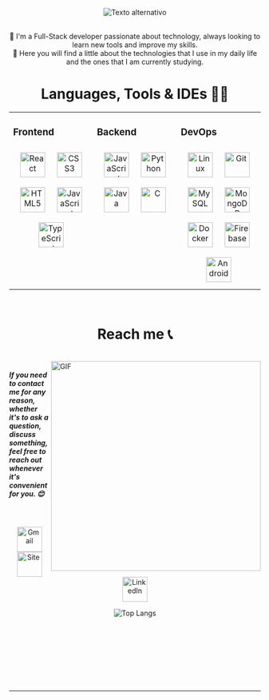 <div align="center">

  ![Texto alternativo](/image.png)

  <br>
  🎯 I'm a Full-Stack developer passionate about technology, always looking to learn new tools and improve my skills.
  <br>
  🚀 Here you will find a little about the technologies that I use in my daily life and the ones that I am currently studying.

</div>

<div align="center">

  # Languages, Tools & IDEs 👨‍💻
<table><tr><td valign="top" width="33%">
	
### Frontend  
<div align="center">  
<a href="https://reactjs.org/" target="_blank"><img style="margin: 10px" src="https://profilinator.rishav.dev/skills-assets/react-original-wordmark.svg" alt="React" height="50" /></a>  
<a href="https://www.w3schools.com/css/" target="_blank"><img style="margin: 10px" src="https://profilinator.rishav.dev/skills-assets/css3-original-wordmark.svg" alt="CSS3" height="50" /></a>  
<a href="https://en.wikipedia.org/wiki/HTML5" target="_blank"><img style="margin: 10px" src="https://profilinator.rishav.dev/skills-assets/html5-original-wordmark.svg" alt="HTML5" height="50" /></a>  
<a href="https://www.javascript.com/" target="_blank"><img style="margin: 10px" src="https://profilinator.rishav.dev/skills-assets/javascript-original.svg" alt="JavaScript" height="50" /></a>  
<a href="https://www.typescriptlang.org/" target="_blank"><img style="margin: 10px" src="https://profilinator.rishav.dev/skills-assets/typescript-original.svg" alt="TypeScript" height="50" /></a>  
</div>

</td><td valign="top" width="33%">



### Backend  
<div align="center">  
<a href="https://www.javascript.com/" target="_blank"><img style="margin: 10px" src="https://profilinator.rishav.dev/skills-assets/javascript-original.svg" alt="JavaScript" height="50" /></a>  
<a href="https://www.python.org/" target="_blank"><img style="margin: 10px" src="https://profilinator.rishav.dev/skills-assets/python-original.svg" alt="Python" height="50" /></a>  
<a href="https://www.java.com/" target="_blank"><img style="margin: 10px" src="https://profilinator.rishav.dev/skills-assets/java-original-wordmark.svg" alt="Java" height="50" /></a>  
<a href="https://www.cprogramming.com/" target="_blank"><img style="margin: 10px" src="https://profilinator.rishav.dev/skills-assets/c-original.svg" alt="C" height="50" /></a>  
</div>

</td><td valign="top" width="33%">



### DevOps  
<div align="center">  
<a href="https://www.linux.org/" target="_blank"><img style="margin: 10px" src="https://profilinator.rishav.dev/skills-assets/linux-original.svg" alt="Linux" height="50" /></a>  
<a href="https://github.com/" target="_blank"><img style="margin: 10px" src="https://profilinator.rishav.dev/skills-assets/git-scm-icon.svg" alt="Git" height="50" /></a>  
<a href="https://www.mysql.com/" target="_blank"><img style="margin: 10px" src="https://profilinator.rishav.dev/skills-assets/mysql-original-wordmark.svg" alt="MySQL" height="50" /></a>  
<a href="https://www.mongodb.com/" target="_blank"><img style="margin: 10px" src="https://profilinator.rishav.dev/skills-assets/mongodb-original-wordmark.svg" alt="MongoDB" height="50" /></a>  
<a href="https://www.docker.com/" target="_blank"><img style="margin: 10px" src="https://profilinator.rishav.dev/skills-assets/docker-original-wordmark.svg" alt="Docker" height="50" /></a>  
<a href="https://firebase.google.com/" target="_blank"><img style="margin: 10px" src="https://profilinator.rishav.dev/skills-assets/firebase.png" alt="Firebase" height="50" /></a>  
<a href="https://www.android.com/intl/en_in/" target="_blank"><img style="margin: 10px" src="https://profilinator.rishav.dev/skills-assets/android-original-wordmark.svg" alt="Android" height="50" /></a>  
</div>

</td></tr></table>  
<br/>  
</div>

<div align="center">

  # Reach me 📞

</div>

<p>
 </br>

<img hight="300" width="420" align="right" alt="GIF" src="https://media1.tenor.com/m/u-ScnUCXJYQAAAAd/rdr2-red-dead-redemption2.gif">

<h5> If you need to contact me for any reason, whether it's to ask a question, discuss something, feel free to reach out whenever it's convenient for you. 😊 </h5>
<br/><br/>
<div align="center">
  <a href="mailto:iagovargas42@gmail.com">
    <img alt="Gmail" width="50" height="50" src="https://cdn-icons-png.flaticon.com/128/732/732200.png" />
  </a>
  <a href="https://www.iagovargas.com">
    <img alt="Site" width="50" height="50" src="https://cdn-icons-png.flaticon.com/128/8743/8743996.png" />
  </a>
  <a href="https://www.linkedin.com/in/iago-vargas-backend">
    <img alt="LinkedIn" width="50" height="50" src="https://cdn-icons-png.flaticon.com/128/3536/3536505.png" />
  </a>
<ul> </ul><img src="https://github-readme-stats.vercel.app/api/top-langs/?username=Iago-Vargas&layout=compact" alt="Top Langs" />
</div>




 </p>

</br>
</br>
</br>
</br>
</br>
</br>
</br>


*************
